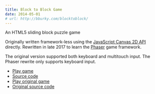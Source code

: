 ```yaml
---
title: Block to Block Game
date: 2014-05-01
# url: http://bburky.com/blocktoblock/
---
```

An HTML5 sliding block puzzle game

Originally written framework-less using the [JavaScript Canvas 2D API](https://developer.mozilla.org/en-US/docs/Web/API/CanvasRenderingContext2D) directly. Rewritten in late 2017 to learn the [Phaser](http://phaser.io/) game framework.

The original version supported both keyboard and multitouch input. The Phaser rewrite only supports keyboard input.

* [Play game](http://bburky.com/blocktoblock/)
* [Source code](https://github.com/bburky/blocktoblock)
* [Play original game](http://bburky.com/blocktoblock/original/)
* [Original source code](https://github.com/bburky/blocktoblock/tree/original)
